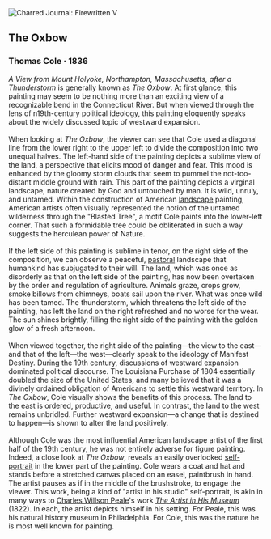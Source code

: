 <div class="artwork-of-the-day">
  <div class="container">
    <div class="img-wrapper">
      <img
        src="https://uploads7.wikiart.org/00289/images/thomas-cole/cole-thomas-the-oxbow-the-connecticut-river-near-northampton-1836.jpg!Large.jpg"
        alt="Charred Journal: Firewritten V" />
    </div>
    <div class="artwork-detail">
      <div class="artwork-origin"> 
        <h2 class="artwork-name">The Oxbow</h2>
        <h3 class="artist">
          Thomas Cole
                    ·  1836
        </h3>
      </div>
      <p class="description">
        <span class="artwork-description-text ng-binding" ng-bind-html="viewModel.ArtworkOfTheDay.Description | unsafe"><i>A View from Mount Holyoke, Northampton, Massachusetts, after a Thunderstorm</i>  is generally known as <i>The Oxbow</i>. At first glance, this painting may seem to be nothing more than an exciting view of a recognizable bend in the Connecticut River. But when viewed through the lens of n19th-century political ideology, this painting eloquently speaks about the widely discussed topic of westward expansion.<br><br>When looking at <i>The Oxbow</i>, the viewer can see that Cole used a diagonal line from the lower right to the upper left to divide the composition into two unequal halves. The left-hand side of the painting depicts a sublime view of the land, a perspective that elicits mood of danger and fear. This mood is enhanced by the gloomy storm clouds that seem to pummel the not-too-distant middle ground with rain. This part of the painting depicts a virginal landscape, nature created by God and untouched by man. It is wild, unruly, and untamed. Within the construction of American <a target="_blank" href="https://www.wikiart.org/en/paintings-by-genre/landscape">landscape</a> painting, American artists often visually represented the notion of the untamed wilderness through the "Blasted Tree", a motif Cole paints into the lower-left corner. That such a formidable tree could be obliterated in such a way suggests the herculean power of Nature. <br><br>If the left side of this painting is sublime in tenor, on the right side of the composition, we can observe a peaceful, <a target="_blank" href="https://www.wikiart.org/en/paintings-by-genre/pastorale">pastoral</a> landscape that humankind has subjugated to their will. The land, which was once as disorderly as that on the left side of the painting, has now been overtaken by the order and regulation of agriculture. Animals graze, crops grow, smoke billows from chimneys, boats sail upon the river. What was once wild has been tamed. The thunderstorm, which threatens the left side of the painting, has left the land on the right refreshed and no worse for the wear. The sun shines brightly, filling the right side of the painting with the golden glow of a fresh afternoon.<br><br>When viewed together, the right side of the painting—the view to the east—and that of the left—the west—clearly speak to the ideology of Manifest Destiny. During the 19th century, discussions of westward expansion dominated political discourse. The Louisiana Purchase of 1804 essentially doubled the size of the United States, and many believed that it was a divinely ordained obligation of Americans to settle this westward territory. In <i>The Oxbow</i>, Cole visually shows the benefits of this process. The land to the east is ordered, productive, and useful. In contrast, the land to the west remains unbridled. Further westward expansion—a change that is destined to happen—is shown to alter the land positively.<br><br>Although Cole was the most influential American landscape artist of the first half of the 19th century, he was not entirely adverse for figure painting. Indeed, a close look at <i>The Oxbow</i>, reveals an easily overlooked <a target="_blank" href="https://www.wikiart.org/en/paintings-by-genre/self-portrait">self-portrait</a> in the lower part of the painting. Cole wears a coat and hat and stands before a stretched canvas placed on an easel, paintbrush in hand. The artist pauses as if in the middle of the brushstroke, to engage the viewer. This work, being a kind of "artist in his studio" self-portrait, is akin in many ways to <a target="_blank" href="https://www.wikiart.org/en/charles-willson-peale">Charles Willson Peale</a>'s work <a target="_blank" href="https://www.wikiart.org/en/charles-willson-peale/the-artist-in-his-museum-1822"><i>The Artist in His Museum</i></a> (1822). In each, the artist depicts himself in his setting. For Peale, this was his natural history museum in Philadelphia. For Cole, this was the nature he is most well known for painting.</span>
                        <div class="text-shadow-container" ng-show="showShadow" style=""></div>
      </p>
    </div>
  </div>

</div>
